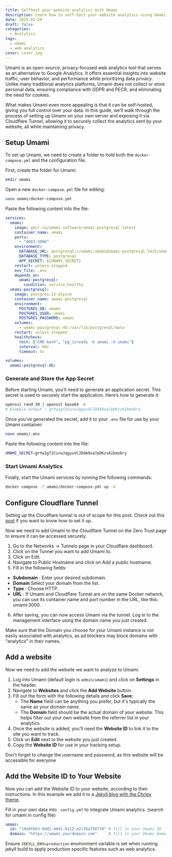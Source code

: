 ```yaml
---
title: Selfhost your website analytics with Umami
description: Learn how to self-host your website analytics using Umami, a privacy-focused and open-source analytics platform.
date: 2025-01-29
draft: false
categories:
  - Analytics
tags:
  - umami
  - web analytics
cover: cover.jpg
---
```

Umami is an open-source, privacy-focused web analytics tool that serves as an alternative to Google Analytics. It offers essential insights into website traffic, user behavior, and performance while prioritizing data privacy. Unlike many traditional analytics platforms, Umami does not collect or store personal data, ensuring compliance with GDPR and PECR, and eliminating the need for cookies.

What makes Umami even more appealing is that it can be self-hosted, giving you full control over your data. In this guide, we’ll walk through the process of setting up Umami on your own server and exposing it via Cloudflare Tunnel, allowing it to securely collect the analytics sent by your website, all while maintaining privacy.


## Setup Umami

To set up Umami, we need to create a folder to hold both the `docker-compose.yml` and the configuration file.

First, create the folder for Umami:
```bash
mkdir umami
```

Open a new `docker-compose.yml` file for editing:

```bash
nano umami/docker-compose.yml
```
Paste the following content into the file:
```yaml {filename="docker-compose.yml"}
services:
  umami:
    image: ghcr.io/umami-software/umami:postgresql-latest
    container_name: umami
    ports:
      - "8083:3000"
    environment:
      DATABASE_URL: postgresql://umami:umami@umami-postgresql:5432/umami
      DATABASE_TYPE: postgresql
      APP_SECRET: ${UMAMI_SECRET}
    restart: unless-stopped
    env_file: .env
    depends_on:
      umami-postgresql:
        condition: service_healthy
  umami-postgresql:
    image: postgres:15-alpine
    container_name: umami-postgresql
    environment:
      POSTGRES_DB: umami
      POSTGRES_USER: umami
      POSTGRES_PASSWORD: umami
    volumes:
      - umami-postgresql-db:/var/lib/postgresql/data
    restart: unless-stopped
    healthcheck:
      test: ["CMD-bash", "pg_isready -U umami -d umami"]
      interval: 60s
      timeout: 5s

volumes:
  umami-postgresql-db:
```

### Generate and Store the App Secret

Before starting Umami, you’ll need to generate an application secret. This secret is used to securely start the application. Here’s how to generate it:

```bash
openssl rand 30 | openssl base64 -A
# Example output : grYw1gf2CurwJqgyuVCJD9A9xa7pDKzvA1kmzDry
```

Once you’ve generated the secret, add it to your `.env` file for use by your Umami container:

```bash
nano umami/.env
```

Paste the following content into the file:

```bash {filename=".env"} 
UMAMI_SECRET=grYw1gf2CurwJqgyuVCJD9A9xa7pDKzvA1kmzDry
```
### Start Umami Analytics

Finally, start the Umami services by running the following commands:

```bash
docker compose -f umami/docker-compose.yml up -d
```

## Configure Cloudflare Tunnel

Setting up the Cloudflare tunnel is out of scope for this post. Check out this [post](../cloudflare-tunnel-secure) if you want to know how to set it up.

Now we need to add Umami to the Cloudflare Tunnel on the Zero Trust page to ensure it can be accessed securely.

1. Go to the Networks -> Tunnels page in your Cloudflare dashboard.
2. Click on the Tunnel you want to add Umami to.
3. Click on Edit.
4. Navigate to Public Hostname and click on Add a public hostname.
5. Fill in the following fields:
- **Subdomain** : Enter your desired subdomain.
- **Domain** Select your domain from the list.
- **Type** : Choose HTTP.
- **URL** : If Umami and Cloudflare Tunnel are on the same Docker network, you can use its container name and port number in the URL, like this: umami:3000.
6. After saving, you can now access Umami via the tunnel. Log in to the management interface using the domain name you just created.

Make sure that the Domain you choose for your Umami instance is not easily associated with analytics, as ad blockers may block domains with “analytics” in their names.

## Add a website

Now we need to add the website we want to analyze to Umami.

1. Log into Umami (default login is `admin/umami`) and click on **Settings** in the header.
2. Navigate to **Websites** and click the **Add Website** button.
3. Fill out the form with the following details and click **Save**:
   - The **Name** field can be anything you prefer, but it's typically the same as your domain name.
   - The **Domain** field should be the actual domain of your website. This helps filter out your own website from the referrer list in your analytics.
4. Once the website is added, you’ll need the **Website ID** to link it to the site you want to track.
5. Click on **Edit** next to the website you just created.
6. Copy the **Website ID** for use in your tracking setup.

Don't forget to change the username and password, as this website will be accessible for everyone

## Add the Website ID to Your Website

Now you can add the Website ID to your website, according to their instructions. In this example we add it to a [Jekyll blog with the Chripy theme](../jekyll-chirpy-cloudflare-pages).

Fill in your own data into `_config.yml` to integrate Umami analytics.
(search for umami in config file)

```yaml
umami:
  id: "19e0f843-ddd1-4841-b112-e21f6a750770" # fill in your Umami ID
  domain: "https://umami.yourdomain.com"     # fill in your Umami domain
```
Ensure `JEKYLL_ENV=production` environment variable is set when running jekyll build to apply production specific features such as web analytics.
